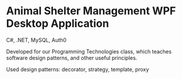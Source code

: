 # Animal Shelter Management WPF Desktop Application

C#, .NET, MySQL, Auth0

Developed for our Programming Technologies class, which teaches software design patterns, and other useful principles.

Used design patterns: decorator, strategy, template, proxy

<!--
## Screenshots

## Database

## Main functions
-->
